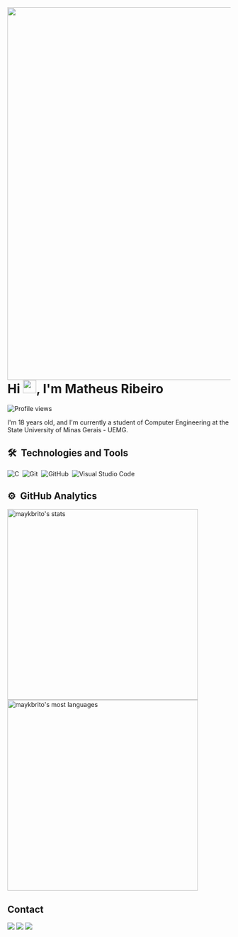 <img align="right" height="840em" src="https://raw.githubusercontent.com/gist/Matheusr77/83542ccb757849f7ef85f0b802f685b2/raw/4515d50319b619d3cd38f3103c5004d7ca4084c7/GitHubCard.svg"/>
<h1 align="left">Hi <img src="https://raw.githubusercontent.com/kaueMarques/kaueMarques/master/hi.gif" height="30px">, I'm Matheus Ribeiro</h1>
<p align="left"> <img src="https://komarev.com/ghpvc/?username=Matheusr77&color=yellow" alt="Profile views" /> </p>

I'm 18 years old, and I'm currently a student of Computer Engineering at the State University of Minas Gerais - UEMG.

## 🛠 &nbsp;Technologies and Tools

![C](https://img.shields.io/badge/-C-05122A?style=flat&logo=C)&nbsp;
![Git](https://img.shields.io/badge/-Git-05122A?style=flat&logo=git)&nbsp;
![GitHub](https://img.shields.io/badge/-GitHub-05122A?style=flat&logo=github)&nbsp;
![Visual Studio Code](https://img.shields.io/badge/-Visual%20Studio%20Code-05122A?style=flat&logo=visual-studio-code&logoColor=007ACC)&nbsp;

## ⚙️ &nbsp;GitHub Analytics

<p align="left">
<img width="430em" src="https://github-readme-stats.vercel.app/api?username=Matheusr77&show_icons=true&theme=vision-friendly-dark" alt="maykbrito's stats"/>
<img width="430em" src="https://github-readme-stats.vercel.app/api/top-langs/?username=Matheusr77&layout=compact&theme=vision-friendly-dark" alt="maykbrito's most languages"/>
</p>

## Contact

<a href = "mailto:matheusrib0707@gmail.com"><img src="https://img.shields.io/badge/-Gmail-%23333?style=for-the-badge&logo=gmail&logoColor=white" target="_blank"></a>
<a href="https://www.linkedin.com/in/matheus-ribeiro-de-oliveira-5a6785269/?originalSubdomain=br" target="_blank"><img src="https://img.shields.io/badge/-LinkedIn-%230077B5?style=for-the-badge&logo=linkedin&logoColor=white" target="_blank"></a>
<a href="https://www.instagram.com/matheusr_77/" target="_blank"><img src="https://img.shields.io/badge/-Instagram-%23E4405F?style=for-the-badge&logo=instagram&logoColor=white" target="_blank"></a>


